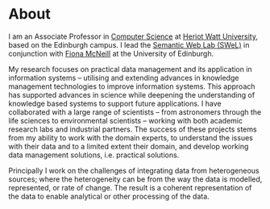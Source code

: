 ---
---
# About

I am an Associate Professor in [Computer Science](https://www.hw.ac.uk/uk/schools/mathematical-computer-sciences/departments/computer-science.htm) at [Heriot Watt University](https://www.hw.ac.uk/), based on the Edinburgh campus. I lead the [Semantic Web Lab (SWeL)](https://www.macs.hw.ac.uk/SWeL/) in conjunction with [Fiona McNeill](https://homepages.inf.ed.ac.uk/fmcneill/) at the University of Edinburgh.

My research focuses on practical data management and its application in information systems –  utilising and extending advances in knowledge management technologies to improve information systems. This approach has supported advances in science while deepening the understanding of knowledge based systems to support future applications. I have collaborated with a large range of scientists – from astronomers through the life sciences to environmental scientists – working with both academic research labs and industrial partners. The success of these projects stems from my ability to work with the domain experts, to understand the issues with their data and to a limited extent their domain, and develop working data management solutions, i.e. practical solutions.

Principally I work on the challenges of integrating data from heterogeneous sources; where the heterogeneity can be from the way the data is modelled, represented, or rate of change. The result is a coherent representation of the data to enable analytical or other processing of the data.
